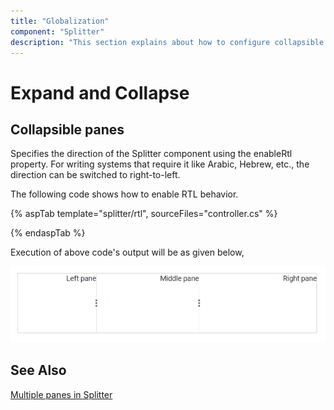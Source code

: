 ```yaml
---
title: "Globalization"
component: "Splitter"
description: "This section explains about how to configure collapsible splitter panes, which helps to do expand and collapse action dynamically."
---
```


# Expand and Collapse

## Collapsible panes

Specifies the direction of the Splitter component using the enableRtl property. For writing systems that require it like Arabic, Hebrew, etc., the direction can be switched to right-to-left.

The following code shows how to enable RTL behavior.

{% aspTab template="splitter/rtl", sourceFiles="controller.cs" %}

{% endaspTab %}

Execution of above code's output will be as given below,

![Expand Collaspe](./images/rtl.png)

## See Also

[Multiple panes in Splitter](./split-panes/)